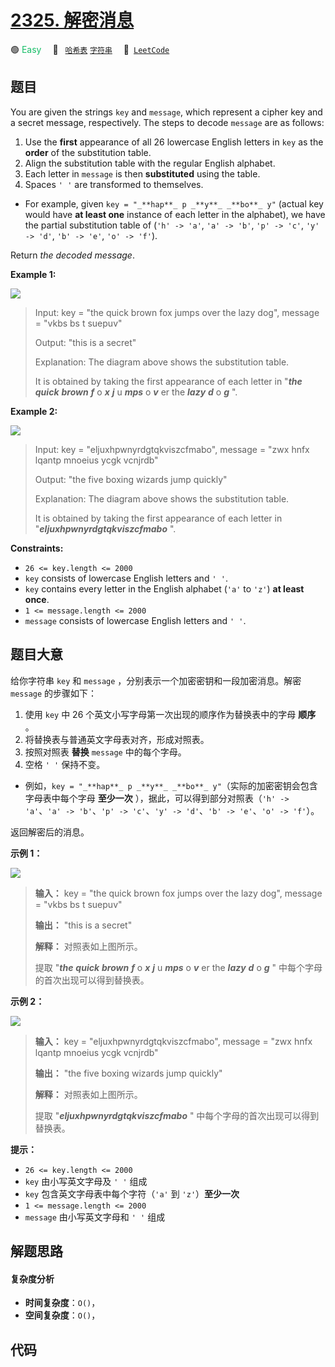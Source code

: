 # [2325. 解密消息](https://leetcode.com/problems/decode-the-message)

🟢 <font color=#15bd66>Easy</font>&emsp; 🔖&ensp; [`哈希表`](/outline/tag/hash-table.md) [`字符串`](/outline/tag/string.md)&emsp; 🔗&ensp;[`LeetCode`](https://leetcode.com/problems/decode-the-message)

## 题目

You are given the strings `key` and `message`, which represent a cipher key
and a secret message, respectively. The steps to decode `message` are as
follows:

  1. Use the **first** appearance of all 26 lowercase English letters in `key` as the **order** of the substitution table.
  2. Align the substitution table with the regular English alphabet.
  3. Each letter in `message` is then **substituted** using the table.
  4. Spaces `' '` are transformed to themselves.

  * For example, given `key = "_**hap**_ p _**y**_ _**bo**_ y"` (actual key would have **at least one** instance of each letter in the alphabet), we have the partial substitution table of (`'h' -> 'a'`, `'a' -> 'b'`, `'p' -> 'c'`, `'y' -> 'd'`, `'b' -> 'e'`, `'o' -> 'f'`).

Return _the decoded message_.



**Example 1:**

![](https://assets.leetcode.com/uploads/2022/05/08/ex1new4.jpg)

> Input: key = "the quick brown fox jumps over the lazy dog", message = "vkbs bs t suepuv"
> 
> Output: "this is a secret"
> 
> Explanation: The diagram above shows the substitution table.
> 
> It is obtained by taking the first appearance of each letter in "_**the**_ _**quick**_ _**brown**_ _**f**_ o _**x**_ _**j**_ u _**mps**_ o _**v**_ er the _**lazy**_ _**d**_ o _**g**_ ".

**Example 2:**

![](https://assets.leetcode.com/uploads/2022/05/08/ex2new.jpg)

> Input: key = "eljuxhpwnyrdgtqkviszcfmabo", message = "zwx hnfx lqantp mnoeius ycgk vcnjrdb"
> 
> Output: "the five boxing wizards jump quickly"
> 
> Explanation: The diagram above shows the substitution table.
> 
> It is obtained by taking the first appearance of each letter in "_**eljuxhpwnyrdgtqkviszcfmabo**_ ".

**Constraints:**

  * `26 <= key.length <= 2000`
  * `key` consists of lowercase English letters and `' '`.
  * `key` contains every letter in the English alphabet (`'a'` to `'z'`) **at least once**.
  * `1 <= message.length <= 2000`
  * `message` consists of lowercase English letters and `' '`.


## 题目大意

给你字符串 `key` 和 `message` ，分别表示一个加密密钥和一段加密消息。解密 `message` 的步骤如下：

  1. 使用 `key` 中 26 个英文小写字母第一次出现的顺序作为替换表中的字母 **顺序** 。
  2. 将替换表与普通英文字母表对齐，形成对照表。
  3. 按照对照表 **替换** `message` 中的每个字母。
  4. 空格 `' '` 保持不变。

  * 例如，`key = "_**hap**_ p _**y**_ _**bo**_ y"`（实际的加密密钥会包含字母表中每个字母 **至少一次** ），据此，可以得到部分对照表（`'h' -> 'a'`、`'a' -> 'b'`、`'p' -> 'c'`、`'y' -> 'd'`、`'b' -> 'e'`、`'o' -> 'f'`）。

返回解密后的消息。



**示例 1：**

![](https://assets.leetcode.com/uploads/2022/05/08/ex1new4.jpg)

> 
> 
> 
> 
> 
> **输入：** key = "the quick brown fox jumps over the lazy dog", message = "vkbs bs t suepuv"
> 
> **输出：** "this is a secret"
> 
> **解释：** 对照表如上图所示。
> 
> 提取 "_**the**_ _**quick**_ _**brown**_ _**f**_ o _**x**_ _**j**_ u _**mps**_ o _**v**_ er the _**lazy**_ _**d**_ o _**g**_ " 中每个字母的首次出现可以得到替换表。
> 
> 

**示例 2：**

![](https://assets.leetcode.com/uploads/2022/05/08/ex2new.jpg)

> 
> 
> 
> 
> 
> **输入：** key = "eljuxhpwnyrdgtqkviszcfmabo", message = "zwx hnfx lqantp mnoeius ycgk vcnjrdb"
> 
> **输出：** "the five boxing wizards jump quickly"
> 
> **解释：** 对照表如上图所示。
> 
> 提取 "_**eljuxhpwnyrdgtqkviszcfmabo**_ " 中每个字母的首次出现可以得到替换表。
> 
> 



**提示：**

  * `26 <= key.length <= 2000`
  * `key` 由小写英文字母及 `' '` 组成
  * `key` 包含英文字母表中每个字符（`'a'` 到 `'z'`）**至少一次**
  * `1 <= message.length <= 2000`
  * `message` 由小写英文字母和 `' '` 组成


## 解题思路

#### 复杂度分析

- **时间复杂度**：`O()`，
- **空间复杂度**：`O()`，

## 代码

```javascript

```